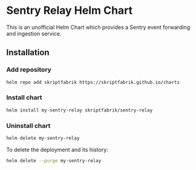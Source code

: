 # Sentry Relay Helm Chart

This is an unofficial Helm Chart which provides a Sentry event forwarding and ingestion service.

## Installation

### Add repository

```bash
helm repo add skriptfabrik https://skriptfabrik.github.io/charts
```

### Install chart

```bash
helm install my-sentry-relay skriptfabrik/sentry-relay
```

### Uninstall chart

```bash
helm delete my-sentry-relay
```

To delete the deployment and its history:

```bash
helm delete --purge my-sentry-relay
```
